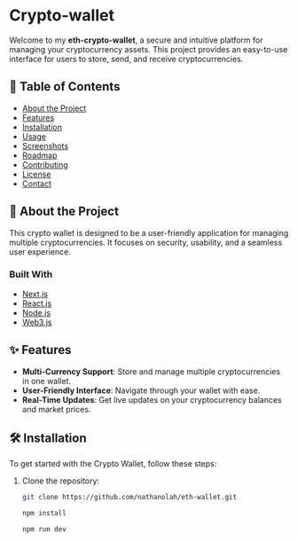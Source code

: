 # Crypto-wallet

Welcome to my **eth-crypto-wallet**, a secure and intuitive platform for managing your cryptocurrency assets. This project provides an easy-to-use interface for users to store, send, and receive cryptocurrencies.

## 📖 Table of Contents

- [About the Project](#about-the-project)
- [Features](#features)
- [Installation](#installation)
- [Usage](#usage)
- [Screenshots](#screenshots)
- [Roadmap](#roadmap)
- [Contributing](#contributing)
- [License](#license)
- [Contact](#contact)

## 🌟 About the Project

This crypto wallet is designed to be a user-friendly application for managing multiple cryptocurrencies. It focuses on security, usability, and a seamless user experience.

### Built With

- [Next.js](https://nextjs.org/)
- [React.js](https://reactjs.org/)
- [Node.js](https://nodejs.org/)
- [Web3.js](https://web3js.readthedocs.io/)

## ✨ Features

- **Multi-Currency Support**: Store and manage multiple cryptocurrencies in one wallet.
- **User-Friendly Interface**: Navigate through your wallet with ease.
- **Real-Time Updates**: Get live updates on your cryptocurrency balances and market prices.

## 🛠️ Installation

To get started with the Crypto Wallet, follow these steps:

1. Clone the repository:
   ```bash
   git clone https://github.com/nathanolah/eth-wallet.git

   npm install

   npm run dev
   ```